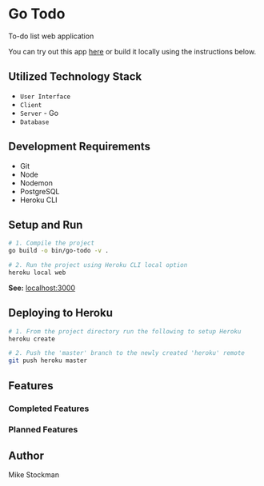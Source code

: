 # Go Todo
To-do list web application

You can try out this app [here](https://pacific-atoll-49601.herokuapp.com) or build it locally using the instructions below.

## Utilized Technology Stack
- `User Interface`
- `Client`
- `Server` - Go
- `Database`

## Development Requirements
- Git
- Node
- Nodemon
- PostgreSQL
- Heroku CLI

## Setup and Run
```bash
# 1. Compile the project
go build -o bin/go-todo -v .

# 2. Run the project using Heroku CLI local option
heroku local web
```
**See:** [localhost:3000](http://localhost:3000)

## Deploying to Heroku

```bash
# 1. From the project directory run the following to setup Heroku
heroku create

# 2. Push the 'master' branch to the newly created 'heroku' remote
git push heroku master
```

## Features

### Completed Features


### Planned Features


## Author
Mike Stockman